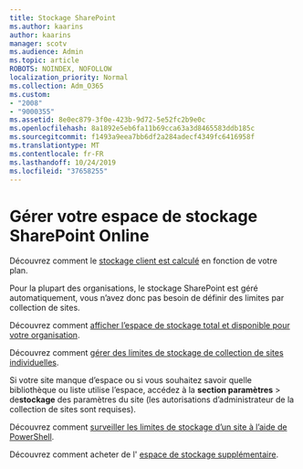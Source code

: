 ```yaml
---
title: Stockage SharePoint
ms.author: kaarins
author: kaarins
manager: scotv
ms.audience: Admin
ms.topic: article
ROBOTS: NOINDEX, NOFOLLOW
localization_priority: Normal
ms.collection: Adm_O365
ms.custom:
- "2008"
- "9000355"
ms.assetid: 8e0ec879-3f0e-423b-9d72-5e52fc2b9e0c
ms.openlocfilehash: 8a1892e5eb6fa11b69cca63a3d8465583ddb185c
ms.sourcegitcommit: f1493a9eea7bb6df2a284adecf4349fc6416958f
ms.translationtype: MT
ms.contentlocale: fr-FR
ms.lasthandoff: 10/24/2019
ms.locfileid: "37658255"
---
```

# <a name="manage-your-sharepoint-online-storage"></a>Gérer votre espace de stockage SharePoint Online

Découvrez comment le [stockage client est calculé](https://docs.microsoft.com/office365/servicedescriptions/sharepoint-online-service-description/sharepoint-online-limits?redirectedfrom=MSDN#limits-by-plan) en fonction de votre plan.

Pour la plupart des organisations, le stockage SharePoint est géré automatiquement, vous n’avez donc pas besoin de définir des limites par collection de sites.

Découvrez comment [afficher l’espace de stockage total et disponible pour votre organisation](https://docs.microsoft.com/sharepoint/manage-site-collection-storage-limits).

Découvrez comment [gérer des limites de stockage de collection de sites individuelles](https://docs.microsoft.com/sharepoint/manage-site-collection-storage-limits#manage-individual-site-storage-limits).

Si votre site manque d’espace ou si vous souhaitez savoir quelle bibliothèque ou liste utilise l’espace, accédez à la **section paramètres** > de**stockage** des paramètres du site (les autorisations d’administrateur de la collection de sites sont requises).

Découvrez comment [surveiller les limites de stockage d’un site à l’aide de PowerShell](https://docs.microsoft.com/sharepoint/manage-site-collection-storage-limits#monitor-site-storage-limits-by-using-powershell).

Découvrez comment acheter de l' [espace de stockage supplémentaire](https://docs.microsoft.com/office365/admin/subscriptions-and-billing/add-storage-space). 
  